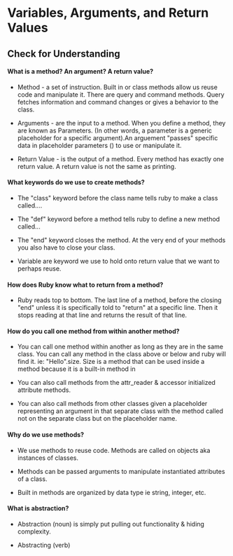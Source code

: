 # Variables, Arguments, and Return Values

## Check for Understanding

#### What is a method? An argument? A return value?

  *  Method - a set of instruction. Built in or class methods allow us reuse code and manipulate it. There are query and command methods.
  Query fetches information and command changes or gives
  a behavior to the class.

  * Arguments - are the input to a method. When you
  define a method, they are known as Parameters. (In other
  words, a parameter is a generic placeholder for a specific
  argument).An arguement "passes" specific data in placeholder parameters () to use or manipulate it.

  * Return Value - is the output of a method. Every method has exactly one return value.
  A return value is not the same
  as printing.

#### What keywords do we use to create methods?

  * The "class" keyword before the class name tells ruby to
    make a class called....

  * The "def" keyword before a method tells ruby to define  a new method called...

  * The "end" keyword closes the method. At the very end of your methods you also have to close your class.

  * Variable are keyword we use to hold onto return value that we want to perhaps reuse.

#### How does Ruby know what to return from a method?

  * Ruby reads top to bottom. The last line of a method,    before the closing "end" unless it is specifically told to "return" at a specific line. Then it stops reading at that line and returns the result of that line.

#### How do you call one method from within another method?

  * You can call one method within another as long as they
    are in the same class. You can call any method in the
    class above or below and ruby will find it.
    ie: "Hello".size. Size is a method that can be used inside a method because it is a built-in method in 
  * You can also
    call methods from the attr_reader & accessor initialized
    attribute methods.

  * You can also call methods from other
    classes given a placeholder representing an argument
    in that separate class with the method called not on
    the separate class but on the placeholder name.

#### Why do we use methods?

  * We use methods to reuse code. Methods are called on     objects aka instances of classes.

  * Methods can be passed arguments to manipulate instantiated attributes of a class.

  * Built in methods are organized by data type ie string, integer, etc.

#### What is abstraction?

  * Abstraction (noun) is simply put pulling out functionality &  hiding complexity.

  * Abstracting (verb)

